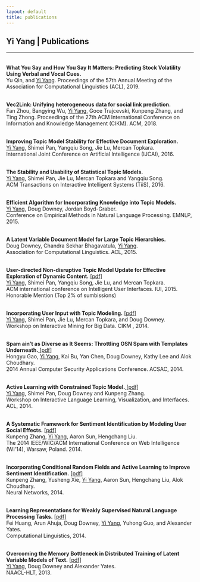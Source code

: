```yaml
---
layout: default
title: publications
---
```


## Yi Yang | Publications

* * * 
<br>
<b>What You Say and How You Say It Matters: Predicting Stock Volatility Using Verbal and Vocal Cues.</b> <br>
Yu Qin, and <u>Yi Yang</u>.  Proceedings of the 57th Annual Meeting of the Association for Computational Linguistics (ACL), 2019.<br><br>

<b>Vec2Link: Unifying heterogeneous data for social link prediction.</b> <br>
Fan Zhou, Bangying Wu, <u>Yi Yang</u>, Goce Trajcevski, Kunpeng Zhang, and Ting Zhong. Proceedings of the 27th ACM International Conference on Information and Knowledge Management (CIKM). ACM, 2018.<br><br>

<b>Improving Topic Model Stability for Effective Document Exploration.</b><br>
<u>Yi Yang</u>, Shimei Pan, Yangqiu Song, Jie Lu, Mercan Topkara.  <br>International Joint Conference on Artificial Intelligence (IJCAI), 2016.<br><br>

<b>The Stability and Usability of Statistical Topic Models.</b><br>
<u>Yi Yang</u>, Shimei Pan, Jie Lu, Mercan Topkara and Yangqiu Song.  <br>
ACM Transactions on Interactive Intelligent Systems (TiiS), 2016.<br><br>

<b>Efficient Algorithm for Incorporating Knowledge into Topic Models. </b><br>
<u>Yi Yang</u>, Doug Downey, Jordan Boyd-Graber. <br>
	Conference on Empirical Methods in Natural Language Processing. EMNLP, 2015. 
	<br><br>
	

<b> A Latent Variable Document Model for Large Topic Hierarchies.</b> <br>
	Doug Downey, Chandra Sekhar Bhagavatula, <u>Yi Yang</u>. <br>
	Association for Computational Linguistics. ACL, 2015. 
<br><br>

<b>User-directed Non-disruptive Topic Model Update for Effective Exploration of Dynamic Content.</b> 
    <a href="http://www.cs.northwestern.edu/~yya518/paper/IUI_15.pdf">[pdf]</a><br>
    <u>Yi Yang</u>, Shimei Pan, Yangqiu Song, Jie Lu, and Mercan Topkara.<br>
    ACM international conference on Intelligent User Interfaces. IUI, 2015. <br>
    <span class="award">Honorable Mention (Top 2% of sumbissions)</span>
<br><br>

<b>Incorporating User Input with Topic Modeling.</b> <a href="http://www.cs.northwestern.edu/~yya518/paper/imbig15.pdf">[pdf]</a><br>
	<u>Yi Yang</u>, Shimei Pan, Jie Lu, Mercan Topkara, and Doug Downey. <br>
	Workshop on Interactive Mining for Big Data. CIKM , 2014. 
<br><br>

<b>Spam ain’t as Diverse as It Seems: Throttling OSN Spam with Templates Underneath.</b><a href="http://www.cs.northwestern.edu/~yya518/paper/Tangram.pdf"> [pdf]</a> <br>
	Hongyu Gao, <u>Yi Yang</u>, Kai Bu, Yan Chen, Doug Downey, Kathy Lee and Alok Choudhary. <br>
	2014 Annual Computer Security Applications Conference. ACSAC, 2014. 
<br><br>

<b>Active Learning with Constrained Topic Model.</b><a href="http://nlp.stanford.edu/events/illvi2014/papers/yang-illvi2014.pdf"> [pdf]</a> <br>
	<u>Yi Yang</u>, Shimei Pan, Doug Downey and Kunpeng Zhang. <br>
	Workshop on Interactive Language Learning, Visualization, and Interfaces. ACL, 2014.
<br><br>

<b>A Systematic Framework for Sentiment Identification by Modeling User Social Effects.</b>
	<a href="http://kzhang6.people.uic.edu/paper/WIC2014.pdf"> [pdf]</a> <br>
	Kunpeng Zhang,  <u>Yi Yang</u>, Aaron Sun, Hengchang Liu. <br>
	The 2014 IEEE/WIC/ACM International Conference on Web Intelligence (WI'14), Warsaw, Poland. 2014.
<br><br>

<b>Incorporating Conditional Random Fields and Active Learning to Improve Sentiment Identification.</b>
	<a href="http://www.sciencedirect.com/science/article/pii/S0893608014000896"> [pdf]</a> <br>
	Kunpeng Zhang, Yusheng Xie, <u>Yi Yang</u>, Aaron Sun, Hengchang Liu, Alok Choudhary. <br>
	Neural Networks, 2014.
<br><br>

<b>Learning Representations for Weakly Supervised Natural Language Processing Tasks.</b>
	<a href="http://www.mitpressjournals.org/doi/pdf/10.1162/COLI_a_00167"> [pdf]</a><br>
	Fei Huang, Arun Ahuja, Doug Downey, <u>Yi Yang</u>, Yuhong Guo, and Alexander Yates. <br>
	Computational Linguistics, 2014.
<br><br>

<b>Overcoming the Memory Bottleneck in Distributed Training of Latent Variable Models of Text.</b>
	<a href="http://www.cs.northwestern.edu/~ddowney/publications/yiyang_naaclhlt13.pdf"> [pdf]</a> <br>
	<u>Yi Yang</u>, Doug Downey and Alexander Yates. <br>
	NAACL-HLT, 2013.
